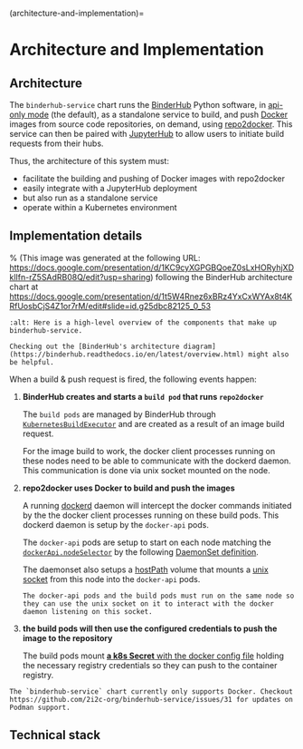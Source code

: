(architecture-and-implementation)=

# Architecture and Implementation

## Architecture

The `binderhub-service` chart runs the [BinderHub] Python software, in [api-only mode](https://binderhub.readthedocs.io/en/latest/reference/app.html#binderhub.app.BinderHub.enable_api_only_mode) (the default), as a standalone service to build, and push [Docker] images from source code repositories, on demand, using [repo2docker]. This service can then be paired with [JupyterHub] to allow users to initiate build requests from their hubs.

Thus, the architecture of this system must:

- facilitate the building and pushing of Docker images with repo2docker
- easily integrate with a JupyterHub deployment
- but also run as a standalone service
- operate within a Kubernetes environment

## Implementation details

% (This image was generated at the following URL: https://docs.google.com/presentation/d/1KC9cyXGPGBQoeZ0sLxHORyhjXDklIfn-rZ5SAdRB08Q/edit?usp=sharing) following the BinderHub architecture chart at https://docs.google.com/presentation/d/1t5W4Rnez6xBRz4YxCxWYAx8t4KRfUosbCjS4Z1or7rM/edit#slide=id.g25dbc82125_0_53

```{figure} ../_static/images/binderhub-service-diagram.png
:alt: Here is a high-level overview of the components that make up binderhub-service.
```

```{tip}
Checking out the [BinderHub's architecture diagram](https://binderhub.readthedocs.io/en/latest/overview.html) might also be helpful.
```

When a build & push request is fired, the following events happen:

1. **BinderHub creates and starts a `build pod` that runs `repo2docker`**

   The `build pods` are managed by BinderHub through [`KubernetesBuildExecutor`](https://github.com/jupyterhub/binderhub/blob/7f8b6c3137a6f8e66e6c193ee81d32bcf0826a6e/binderhub/build.py#L222-L242) and are created as a result of an image build request.

   For the image build to work, the docker client processes running on these nodes need to be able to communicate with the dockerd daemon. This communication is done via unix socket mounted on the node.

2. **repo2docker uses Docker to build and push the images**

   A running [dockerd](https://docs.docker.com/engine/reference/commandline/dockerd/) daemon will intercept the docker commands initiated by the the docker client processes running on these build pods. This dockerd daemon is setup by the `docker-api` pods.

   The `docker-api` pods are setup to start on each node matching the [`dockerApi.nodeSelector`](https://github.com/2i2c-org/binderhub-service/blob/308965029a901993293539f159c66d15b767e8c8/binderhub-service/values.yaml#L131) by the following [DaemonSet definition](https://github.com/2i2c-org/binderhub-service/blob/main/binderhub-service/templates/docker-api/daemonset.yaml).

   The daemonset also setups a [hostPath](https://kubernetes.io/docs/concepts/storage/volumes/#hostpath) volume that mounts a [unix socket](https://man7.org/linux/man-pages/man7/unix.7.html) from this node into the `docker-api` pods.

   ```{important}
   The docker-api pods and the build pods must run on the same node so they can use the unix socket on it to interact with the docker daemon listening on this socket.
   ```

3. **the build pods will then use the configured credentials to push the image to the repository**

   The build pods mount [**a k8s Secret** with the docker config file](https://github.com/2i2c-org/binderhub-service/blob/308965029a901993293539f159c66d15b767e8c8/binderhub-service/templates/secret.yaml#L5) holding the necessary registry credentials so they can push to the container registry.

```{warning}
The `binderhub-service` chart currently only supports Docker. Checkout https://github.com/2i2c-org/binderhub-service/issues/31 for updates on Podman support.
```

## Technical stack

[BinderHub]: https://binderhub.readthedocs.io/en/latest/index.html
[JupyterHub]: https://jupyterhub.readthedocs.io/en/stable/
[jupyterhub rbac]: https://jupyterhub.readthedocs.io/en/stable/rbac/index.html
[readthedocs]: https://readthedocs.org/
[sphinx]: https://www.sphinx-doc.org/en/master/
[sphinx-book-theme]: https://sphinx-book-theme.readthedocs.io/en/stable/
[myst-parser]: https://myst-parser.readthedocs.io/en/stable/
[github actions]: https://github.com/features/actions
[repo2docker]: https://github.com/jupyterhub/repo2docker
[Docker]: https://binderhub.readthedocs.io/en/latest/index.html
